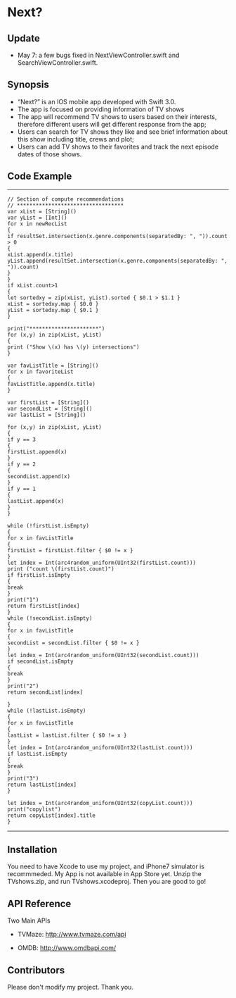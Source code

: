 # Next?

## Update

* May 7: a few bugs fixed in NextViewController.swift and SearchViewController.swift.

## Synopsis

* “Next?” is an IOS mobile app developed with Swift 3.0. 
* The app is focused on providing information of TV shows 
* The app will recommend TV shows to users based on their interests, therefore different users will get different response from the app; 
* Users can search for TV shows they like and see brief information about this show including title, crews and plot; 
* Users can add TV shows to their favorites and track the next episode dates of those shows.


## Code Example
---
```
// Section of compute recommendations
// **********************************
var xList = [String]()
var yList = [Int]()
for x in newRecList
{
if resultSet.intersection(x.genre.components(separatedBy: ", ")).count > 0
{
xList.append(x.title)
yList.append(resultSet.intersection(x.genre.components(separatedBy: ", ")).count)
}
}
if xList.count>1
{
let sortedxy = zip(xList, yList).sorted { $0.1 > $1.1 }
xList = sortedxy.map { $0.0 }
yList = sortedxy.map { $0.1 }
}

print("**********************")
for (x,y) in zip(xList, yList)
{
print ("Show \(x) has \(y) intersections")
}

var favListTitle = [String]()
for x in favoriteList
{
favListTitle.append(x.title)
}

var firstList = [String]()
var secondList = [String]()
var lastList = [String]()

for (x,y) in zip(xList, yList)
{
if y == 3
{
firstList.append(x)
}
if y == 2
{
secondList.append(x)
}
if y == 1
{
lastList.append(x)
}
}

while (!firstList.isEmpty)
{
for x in favListTitle
{
firstList = firstList.filter { $0 != x }
}
let index = Int(arc4random_uniform(UInt32(firstList.count)))
print ("count \(firstList.count)")
if firstList.isEmpty
{
break
}
print("1")
return firstList[index]
}
while (!secondList.isEmpty)
{
for x in favListTitle
{
secondList = secondList.filter { $0 != x }
}
let index = Int(arc4random_uniform(UInt32(secondList.count)))
if secondList.isEmpty
{
break
}
print("2")
return secondList[index]

}
while (!lastList.isEmpty)
{
for x in favListTitle
{
lastList = lastList.filter { $0 != x }
}
let index = Int(arc4random_uniform(UInt32(lastList.count)))
if lastList.isEmpty
{
break
}
print("3")
return lastList[index]
}

let index = Int(arc4random_uniform(UInt32(copyList.count)))
print("copylist")
return copyList[index].title
}
```
---

## Installation

You need to have Xcode to use my project, and iPhone7 simulator is recommmeded. My App is not available in App Store yet.
Unzip the TVshows.zip, and run TVshows.xcodeproj. Then you are good to go!

## API Reference

Two Main APIs

* TVMaze: http://www.tvmaze.com/api

* OMDB: http://www.omdbapi.com/


## Contributors

Please don't modify my project. Thank you.
